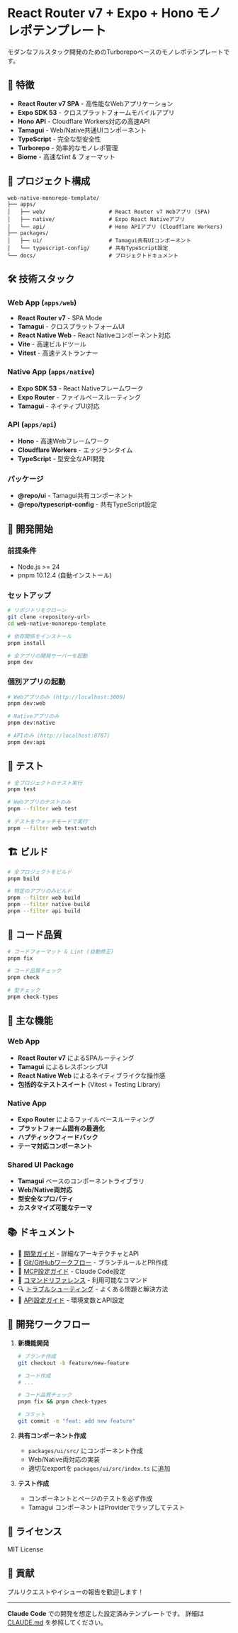 # React Router v7 + Expo + Hono モノレポテンプレート

モダンなフルスタック開発のためのTurborepoベースのモノレポテンプレートです。

## 🚀 特徴

- **React Router v7 SPA** - 高性能なWebアプリケーション
- **Expo SDK 53** - クロスプラットフォームモバイルアプリ
- **Hono API** - Cloudflare Workers対応の高速API
- **Tamagui** - Web/Native共通UIコンポーネント
- **TypeScript** - 完全な型安全性
- **Turborepo** - 効率的なモノレポ管理
- **Biome** - 高速なlint & フォーマット

## 📁 プロジェクト構成

```
web-native-monorepo-template/
├── apps/
│   ├── web/                    # React Router v7 Webアプリ (SPA)
│   ├── native/                 # Expo React Nativeアプリ
│   └── api/                    # Hono APIアプリ (Cloudflare Workers)
├── packages/
│   ├── ui/                     # Tamagui共有UIコンポーネント
│   └── typescript-config/      # 共有TypeScript設定
└── docs/                       # プロジェクトドキュメント
```

## 🛠️ 技術スタック

### Web App (`apps/web`)
- **React Router v7** - SPA Mode
- **Tamagui** - クロスプラットフォームUI
- **React Native Web** - React Nativeコンポーネント対応
- **Vite** - 高速ビルドツール
- **Vitest** - 高速テストランナー

### Native App (`apps/native`)
- **Expo SDK 53** - React Nativeフレームワーク
- **Expo Router** - ファイルベースルーティング
- **Tamagui** - ネイティブUI対応

### API (`apps/api`)
- **Hono** - 高速Webフレームワーク
- **Cloudflare Workers** - エッジランタイム
- **TypeScript** - 型安全なAPI開発

### パッケージ
- **@repo/ui** - Tamagui共有コンポーネント
- **@repo/typescript-config** - 共有TypeScript設定

## 🚀 開発開始

### 前提条件

- Node.js >= 24
- pnpm 10.12.4 (自動インストール)

### セットアップ

```bash
# リポジトリをクローン
git clone <repository-url>
cd web-native-monorepo-template

# 依存関係をインストール
pnpm install

# 全アプリの開発サーバーを起動
pnpm dev
```

### 個別アプリの起動

```bash
# Webアプリのみ (http://localhost:3000)
pnpm dev:web

# Nativeアプリのみ
pnpm dev:native

# APIのみ (http://localhost:8787)
pnpm dev:api
```

## 🧪 テスト

```bash
# 全プロジェクトのテスト実行
pnpm test

# Webアプリのテストのみ
pnpm --filter web test

# テストをウォッチモードで実行
pnpm --filter web test:watch
```

## 🏗️ ビルド

```bash
# 全プロジェクトをビルド
pnpm build

# 特定のアプリのみビルド
pnpm --filter web build
pnpm --filter native build
pnpm --filter api build
```

## 🔧 コード品質

```bash
# コードフォーマット & Lint (自動修正)
pnpm fix

# コード品質チェック
pnpm check

# 型チェック
pnpm check-types
```

## 📱 主な機能

### Web App
- **React Router v7** によるSPAルーティング
- **Tamagui** によるレスポンシブUI
- **React Native Web** によるネイティブライクな操作感
- **包括的なテストスイート** (Vitest + Testing Library)

### Native App
- **Expo Router** によるファイルベースルーティング
- **プラットフォーム固有の最適化**
- **ハプティックフィードバック**
- **テーマ対応コンポーネント**

### Shared UI Package
- **Tamagui** ベースのコンポーネントライブラリ
- **Web/Native両対応**
- **型安全なプロパティ**
- **カスタマイズ可能なテーマ**

## 📚 ドキュメント

- 📘 [開発ガイド](./docs/DEVELOPMENT.md) - 詳細なアーキテクチャとAPI
- 📗 [Git/GitHubワークフロー](./docs/GIT_WORKFLOW.md) - ブランチルールとPR作成
- 🔧 [MCP設定ガイド](./docs/MCP.md) - Claude Code設定
- 📙 [コマンドリファレンス](./docs/COMMANDS.md) - 利用可能なコマンド
- 🔍 [トラブルシューティング](./docs/TROUBLESHOOTING.md) - よくある問題と解決方法
- 🔑 [API設定ガイド](./docs/API.md) - 環境変数とAPI設定

## 🤝 開発ワークフロー

1. **新機能開発**
   ```bash
   # ブランチ作成
   git checkout -b feature/new-feature
   
   # コード作成
   # ...
   
   # コード品質チェック
   pnpm fix && pnpm check-types
   
   # コミット
   git commit -m "feat: add new feature"
   ```

2. **共有コンポーネント作成**
   - `packages/ui/src/` にコンポーネント作成
   - Web/Native両対応の実装
   - 適切なexportを `packages/ui/src/index.ts` に追加

3. **テスト作成**
   - コンポーネントとページのテストを必ず作成
   - Tamagui コンポーネントはProviderでラップしてテスト

## 📄 ライセンス

MIT License

## 🙏 貢献

プルリクエストやイシューの報告を歓迎します！

---

**Claude Code** での開発を想定した設定済みテンプレートです。
詳細は [CLAUDE.md](./CLAUDE.md) を参照してください。
